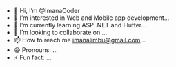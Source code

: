 - 👋 Hi, I’m @ImanaCoder
- 👀 I’m interested in Web and Mobile app development...
- 🌱 I’m currently learning ASP .NET and Flutter...
- 💞️ I’m looking to collaborate on ...
- 📫 How to reach me  imanalimbu@gmail.com...
- 😄 Pronouns: ...
- ⚡ Fun fact: ...

<!---
ImanaCoder/ImanaCoder is a ✨ special ✨ repository because its `README.md` (this file) appears on your GitHub profile.
You can click the Preview link to take a look at your changes.
--->
